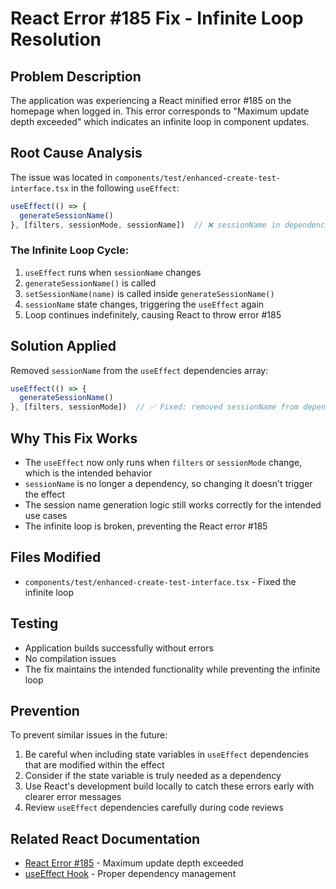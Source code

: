 # React Error #185 Fix - Infinite Loop Resolution

## Problem Description
The application was experiencing a React minified error #185 on the homepage when logged in. This error corresponds to "Maximum update depth exceeded" which indicates an infinite loop in component updates.

## Root Cause Analysis
The issue was located in `components/test/enhanced-create-test-interface.tsx` in the following `useEffect`:

```typescript
useEffect(() => {
  generateSessionName()
}, [filters, sessionMode, sessionName])  // ❌ sessionName in dependencies caused infinite loop
```

### The Infinite Loop Cycle:
1. `useEffect` runs when `sessionName` changes
2. `generateSessionName()` is called
3. `setSessionName(name)` is called inside `generateSessionName()`
4. `sessionName` state changes, triggering the `useEffect` again
5. Loop continues indefinitely, causing React to throw error #185

## Solution Applied
Removed `sessionName` from the `useEffect` dependencies array:

```typescript
useEffect(() => {
  generateSessionName()
}, [filters, sessionMode])  // ✅ Fixed: removed sessionName from dependencies
```

## Why This Fix Works
- The `useEffect` now only runs when `filters` or `sessionMode` change, which is the intended behavior
- `sessionName` is no longer a dependency, so changing it doesn't trigger the effect
- The session name generation logic still works correctly for the intended use cases
- The infinite loop is broken, preventing the React error #185

## Files Modified
- `components/test/enhanced-create-test-interface.tsx` - Fixed the infinite loop

## Testing
- Application builds successfully without errors
- No compilation issues
- The fix maintains the intended functionality while preventing the infinite loop

## Prevention
To prevent similar issues in the future:
1. Be careful when including state variables in `useEffect` dependencies that are modified within the effect
2. Consider if the state variable is truly needed as a dependency
3. Use React's development build locally to catch these errors early with clearer error messages
4. Review `useEffect` dependencies carefully during code reviews

## Related React Documentation
- [React Error #185](https://react.dev/errors/185) - Maximum update depth exceeded
- [useEffect Hook](https://react.dev/reference/react/useEffect) - Proper dependency management